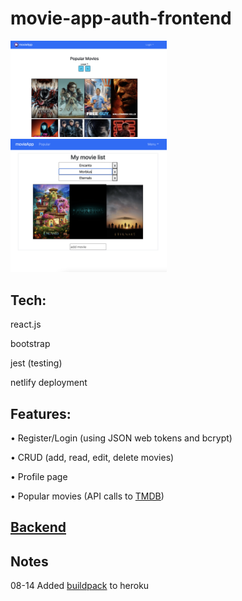 # movie-app-auth-frontend
<a href='https://andrew-movie-app.netlify.app/'>
<img src='./scrn6.png' width='250'><br>
<img src='./scrn8.png' width='250'>
</a>

## Tech: 

react.js

bootstrap

jest (testing)

netlify deployment

## Features:

• Register/Login (using JSON web tokens and bcrypt)

• CRUD (add, read, edit, delete movies)

• Profile page

• Popular movies (API calls to [TMDB](https://developers.themoviedb.org/3))

## [Backend](https://github.com/adnjoo/movie-app-auth-backend)

## Notes

08-14 Added [buildpack](https://github.com/mars/create-react-app-buildpack) to heroku
